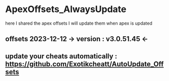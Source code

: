 # ApexOffsets_AlwaysUpdate
here I shared the apex offsets I will update them when apex is updated
## offsets 2023-12-12 -> version : v3.0.51.45 <-
## update your cheats automatically : https://github.com/Exotikcheatt/AutoUpdate_Offsets
